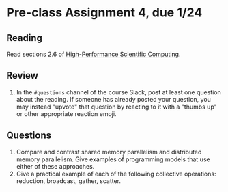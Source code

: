 # Pre-class Assignment 4, due 1/24

## Reading

Read sections 2.6 of [High-Performance Scientific Computing](../assets/EijkhoutIntroToHPC2020.pdf).

## Review

1. In the `#questions` channel of the course Slack, post at least one question about the reading. If someone has already posted your question, you may instead "upvote" that question by reacting to it with a "thumbs up" or other appropriate reaction emoji. 

## Questions

1. Compare and contrast shared memory parallelism and distributed memory parallelism. Give examples of programming models that use either of these approaches.
2. Give a practical example of each of the following collective operations: reduction, broadcast, gather, scatter.
